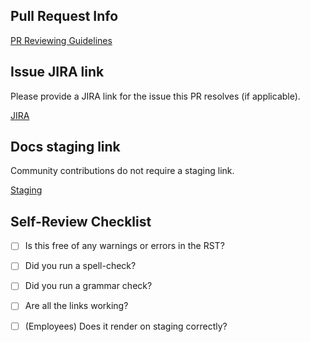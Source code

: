 ## Pull Request Info

[PR Reviewing Guidelines](https://github.com/mongodb/docs-java/blob/master/REVIEWING.md)

## Issue JIRA link
Please provide a JIRA link for the issue this PR resolves (if applicable).

[JIRA](https://jira.mongodb.org)


## Docs staging link
Community contributions do not require a staging link.

[Staging](www.example.com)
## Self-Review Checklist

- [ ] Is this free of any warnings or errors in the RST?
- [ ] Did you run a spell-check?
- [ ] Did you run a grammar check?
- [ ] Are all the links working?
- [ ] (Employees) Does it render on staging correctly?

